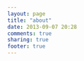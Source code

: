 ```yaml
---
layout: page
title: "about"
date: 2013-09-07 20:28
comments: true
sharing: true
footer: true
---
```

